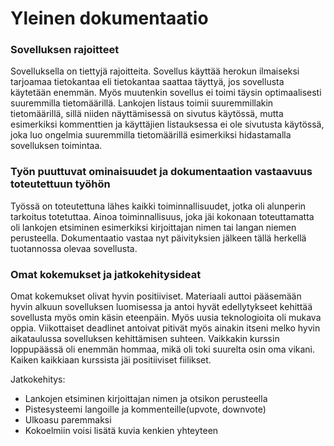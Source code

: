 # Yleinen dokumentaatio

### Sovelluksen rajoitteet
Sovelluksella on tiettyjä rajoitteita. Sovellus käyttää herokun ilmaiseksi tarjoamaa tietokantaa eli tietokantaa saattaa täyttyä, jos 
sovellusta käytetään enemmän. Myös muutenkin sovellus ei toimi täysin optimaalisesti suuremmilla tietomäärillä. Lankojen listaus toimii 
suuremmillakin tietomäärillä, sillä niiden näyttämisessä on sivutus käytössä, mutta esimerkiksi kommenttien ja käyttäjien listauksessa ei ole 
sivutusta käytössä, joka luo ongelmia suuremmilla tietomäärillä esimerkiksi hidastamalla sovelluksen toimintaa.


### Työn puuttuvat ominaisuudet ja dokumentaation vastaavuus toteutettuun työhön
Työssä on toteutettuna lähes kaikki toiminnallisuudet, jotka oli alunperin tarkoitus totetuttaa. Ainoa toiminnallisuus, joka jäi kokonaan 
toteuttamatta oli lankojen etsiminen esimerkiksi kirjoittajan nimen tai langan niemen perusteella. Dokumentaatio vastaa nyt päivityksien jälkeen 
tällä herkellä tuotannossa olevaa sovellusta.


### Omat kokemukset ja jatkokehitysideat
Omat kokemukset olivat hyvin positiiviset. Materiaali auttoi pääsemään hyvin alkuun sovelluksen luomisessa ja antoi hyvät edellytykseet 
kehittää sovellusta myös omin käsin eteenpäin. Myös uusia teknologioita oli mukava oppia. Viikottaiset deadlinet antoivat pitivät myös ainakin 
itseni melko hyvin aikataulussa sovelluksen kehittämisen suhteen. Vaikkakin kurssin loppupäässä oli enemmän hommaa, mikä oli toki 
suurelta osin oma vikani. Kaiken kaikkiaan kurssista jäi positiiviset fiilikset.

Jatkokehitys:
* Lankojen etsiminen kirjoittajan nimen ja otsikon perusteella
* Pistesysteemi langoille ja kommenteille(upvote, downvote)
* Ulkoasu paremmaksi
* Kokoelmiin voisi lisätä kuvia kenkien yhteyteen
